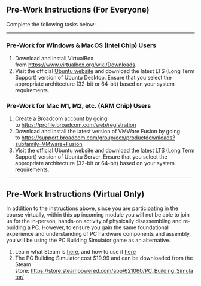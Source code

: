 ## Pre-Work Instructions (For Everyone)

Complete the following tasks below:

---

### Pre-Work for Windows & MacOS (Intel Chip) Users

1. Download and install VirtualBox from https://www.virtualbox.org/wiki/Downloads.
2. Visit the official [Ubuntu website](https://ubuntu.com/download) and download the latest LTS (Long Term Support) version of Ubuntu Desktop. Ensure that you select the appropriate architecture (32-bit or 64-bit) based on your system requirements.

### Pre-Work for Mac M1, M2, etc. (ARM Chip) Users

1. Create a Broadcom account by going to https://profile.broadcom.com/web/registration
2. Download and install the latest version of VMWare Fusion by going to https://support.broadcom.com/group/ecx/productdownloads?subfamily=VMware+Fusion
3. Visit the official [Ubuntu website](https://ubuntu.com/download/server/arm) and download the latest LTS (Long Term Support) version of Ubuntu Server. Ensure that you select the appropriate architecture (32-bit or 64-bit) based on your system requirements.

---
## Pre-Work Instructions (Virtual Only)

In addition to the instructions above, since you are participating in the course virtually, within this up incoming module you will not be able to join us for the in-person, hands-on activity of physically disassembling and re-building a PC. However, to ensure you gain the same foundational experience and understanding of PC hardware components and assembly, you will be using the PC Building Simulator game as an alternative.

1. Learn what Steam is [here](https://www.youtube.com/watch?app=desktop&v=g4uqNnEhFVw), and how to use it [here](https://www.youtube.com/watch?v=fWCba9uSht0)
2. The PC Building Simulator cost $19.99 and can be downloaded from the Steam store: https://store.steampowered.com/app/621060/PC_Building_Simulator/

